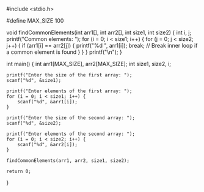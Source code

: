#include <stdio.h>

#define MAX_SIZE 100

void findCommonElements(int arr1[], int arr2[], int size1, int size2) {
    int i, j;
    printf("Common elements: ");
    for (i = 0; i < size1; i++) {
        for (j = 0; j < size2; j++) {
            if (arr1[i] == arr2[j]) {
                printf("%d ", arr1[i]);
                break; // Break inner loop if a common element is found
            }
        }
    }
    printf("\n");
}

int main() {
    int arr1[MAX_SIZE], arr2[MAX_SIZE];
    int size1, size2, i;

    printf("Enter the size of the first array: ");
    scanf("%d", &size1);

    printf("Enter elements of the first array: ");
    for (i = 0; i < size1; i++) {
        scanf("%d", &arr1[i]);
    }

    printf("Enter the size of the second array: ");
    scanf("%d", &size2);

    printf("Enter elements of the second array: ");
    for (i = 0; i < size2; i++) {
        scanf("%d", &arr2[i]);
    }

    findCommonElements(arr1, arr2, size1, size2);

    return 0;
}
